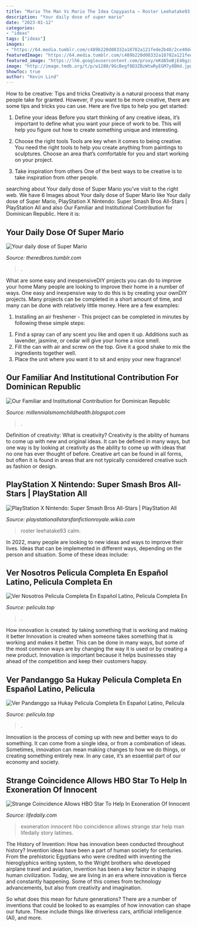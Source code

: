 ```yaml
---
title: "Mario The Man Vs Mario The Idea Copypasta ~ Roster Leehatake93 Calm"
description: "Your daily dose of super mario"
date: "2023-01-12"
categories:
- "ideas"
tags: ["ideas"]
images:
- "https://64.media.tumblr.com/c489b220d08332a18782a121fede2b48/2ce40d4f34c9a39c-29/s500x750/c5bfb5fa7689b4f8698b4bac9b29bc84851ea1b2.jpg"
featuredImage: "https://64.media.tumblr.com/c489b220d08332a18782a121fede2b48/2ce40d4f34c9a39c-29/s500x750/c5bfb5fa7689b4f8698b4bac9b29bc84851ea1b2.jpg"
featured_image: "https://lh6.googleusercontent.com/proxy/eKdA5eBjE46gzxH3bQc2q7_wLid92DZQM92xg5GMfQEbkhWFFKAEf6Zpm8TfvXWitEUkj2LpY2PoUZgschsz67g9Lmk=w1200-h630-n-k-no-nu"
image: "http://image.tmdb.org/t/p/w1280/9GcBegf8D3ZBzWtwRyEGM7y8BHd.jpg"
ShowToc: true
author: "Kevin Lind"
---
```



How to be creative: Tips and tricks
Creativity is a natural process that many people take for granted. However, if you want to be more creative, there are some tips and tricks you can use. Here are five tips to help you get started:
1. Define your ideas
Before you start thinking of any creative ideas, it’s important to define what you want your piece of work to be. This will help you figure out how to create something unique and interesting.

2. Choose the right tools
Tools are key when it comes to being creative. You need the right tools to help you create anything from paintings to sculptures. Choose an area that’s comfortable for you and start working on your project.
3. Take inspiration from others
One of the best ways to be creative is to take inspiration from other people.

	

		
searching about Your daily dose of Super Mario you've visit to the right web. We have 6 Images about Your daily dose of Super Mario like Your daily dose of Super Mario, PlayStation X Nintendo: Super Smash Bros All-Stars | PlayStation All and also Our Familiar and Institutional Contribution for Dominican Republic. Here it is:
		
    
## Your Daily Dose Of Super Mario

<img loading=lazy src="https://64.media.tumblr.com/c489b220d08332a18782a121fede2b48/2ce40d4f34c9a39c-29/s500x750/c5bfb5fa7689b4f8698b4bac9b29bc84851ea1b2.jpg" onerror="this.onerror=null;this.src='https://tse3.mm.bing.net/th?id=OIP.Yiqbl7StD_2pGHUSCydT7AHaGU&amp;pid=15.1';" alt="Your daily dose of Super Mario">

_Source: theredbros.tumblr.com_

>. 

	

What are some easy and inexpensiveDIY projects you can do to improve your home
Many people are looking to improve their home in a number of ways. One easy and inexpensive way to do this is by creating your ownDIY projects. Many projects can be completed in a short amount of time, and many can be done with relatively little money. Here are a few examples: 
1. Installing an air freshener - This project can be completed in minutes by following these simple steps: 

1) Find a spray can of any scent you like and open it up. Additions such as lavender, jasmine, or cedar will give your home a nice smell. 
2) Fill the can with air and screw on the top. Give it a good shake to mix the ingredients together well. 
3) Place the unit where you want it to sit and enjoy your new fragrance!

    
## Our Familiar And Institutional Contribution For Dominican Republic

<img loading=lazy src="https://lh6.googleusercontent.com/proxy/eKdA5eBjE46gzxH3bQc2q7_wLid92DZQM92xg5GMfQEbkhWFFKAEf6Zpm8TfvXWitEUkj2LpY2PoUZgschsz67g9Lmk=w1200-h630-n-k-no-nu" onerror="this.onerror=null;this.src='https://tse2.mm.bing.net/th?id=OIP.Q71_4DHPOy38tqA3rZtAoAHaFj&amp;pid=15.1';" alt="Our Familiar and Institutional Contribution for Dominican Republic">

_Source: millennialsmomchildhealth.blogspot.com_

>. 

	

Definition of creativity: What is creativity?
Creativity is the ability of humans to come up with new and original ideas. It can be defined in many ways, but one way is by looking at creativity as the ability to come up with ideas that no one has ever thought of before. Creative art can be found in all forms, but often it is found in areas that are not typically considered creative such as fashion or design.

    
## PlayStation X Nintendo: Super Smash Bros All-Stars | PlayStation All

<img loading=lazy src="http://vignette3.wikia.nocookie.net/playstationallstarsfanfictionroyale/images/9/9e/PSxN_Match-Up.png/revision/latest?cb=20150615185206" onerror="this.onerror=null;this.src='https://tse2.mm.bing.net/th?id=OIP.V9HGKSCIkE57WxvkRQ_tYQHaEd&amp;pid=15.1';" alt="PlayStation X Nintendo: Super Smash Bros All-Stars | PlayStation All">

_Source: playstationallstarsfanfictionroyale.wikia.com_

>roster leehatake93 calm. 

	

In 2022, many people are looking to new ideas and ways to improve their lives. Ideas that can be implemented in different ways, depending on the person and situation. Some of these ideas include: 

    
## Ver Nosotros Pelicula Completa En Español Latino, Pelicula Completa En

<img loading=lazy src="http://image.tmdb.org/t/p/w1280/18qxSxzAUs7UjZ3dKCkxAOv0yb1.jpg" onerror="this.onerror=null;this.src='https://tse1.mm.bing.net/th?id=OIP.N0wJMcHMLkTdwEQniPUcmQHaEK&amp;pid=15.1';" alt="Ver Nosotros Pelicula Completa En Español Latino, Pelicula Completa En">

_Source: pelicula.top_

>. 

	

How innovation is created: by taking something that is working and making it better
Innovation is created when someone takes something that is working and makes it better. This can be done in many ways, but some of the most common ways are by changing the way it is used or by creating a new product. Innovation is important because it helps businesses stay ahead of the competition and keep their customers happy.

    
## Ver Pandanggo Sa Hukay Pelicula Completa En Español Latino, Pelicula

<img loading=lazy src="http://image.tmdb.org/t/p/w1280/9GcBegf8D3ZBzWtwRyEGM7y8BHd.jpg" onerror="this.onerror=null;this.src='https://tse4.mm.bing.net/th?id=OIP.Dm9m5bqWrbO4qc4AWR85NgHaLH&amp;pid=15.1';" alt="Ver Pandanggo sa Hukay Pelicula Completa En Español Latino, Pelicula">

_Source: pelicula.top_

>. 

	

Innovation is the process of coming up with new and better ways to do something. It can come from a single idea, or from a combination of ideas. Sometimes, innovation can mean making changes to how we do things, or creating something entirely new. In any case, it’s an essential part of our economy and society.

    
## Strange Coincidence Allows HBO Star To Help In Exoneration Of Innocent

<img loading=lazy src="http://cdn.lifedaily.com/wp-content/uploads/2017/12/06-juan-catalan-story.jpg" onerror="this.onerror=null;this.src='https://tse2.mm.bing.net/th?id=OIP.dEKdS_75RvmPxNkQnYjsSQHaFA&amp;pid=15.1';" alt="Strange Coincidence Allows HBO Star To Help In Exoneration Of Innocent">

_Source: lifedaily.com_

>exoneration innocent hbo coincidence allows strange star help man lifedaily story latimes. 

	

The History of Invention: How has innovation been conducted throughout history?
Invention ideas have been a part of human society for centuries. From the prehistoric Egyptians who were credited with inventing the hieroglyphics writing system, to the Wright brothers who developed airplane travel and aviation, invention has been a key factor in shaping human civilization. 
Today, we are living in an era where innovation is fierce and constantly happening. Some of this comes from technology advancements, but also from creativity and imagination. 

So what does this mean for future generations? There are a number of inventions that could be looked to as examples of how innovation can shape our future. These include things like driverless cars, artificial intelligence (AI), and more.

